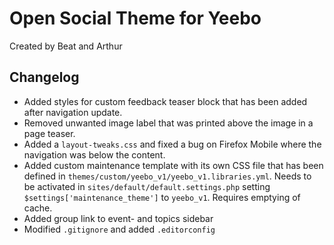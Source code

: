 # Open Social Theme for Yeebo

Created by Beat and Arthur

## Changelog

- Added styles for custom feedback teaser block that has been added after navigation update.
- Removed unwanted image label that was printed above the image in a page teaser.
- Added a `layout-tweaks.css` and fixed a bug on Firefox Mobile where the navigation was below the content.
- Added custom maintenance template with its own CSS file that has been defined in `themes/custom/yeebo_v1/yeebo_v1.libraries.yml`. Needs to be activated in `sites/default/default.settings.php` setting `$settings['maintenance_theme']` to `yeebo_v1`. Requires emptying of cache.
- Added group link to event- and topics sidebar
- Modified `.gitignore` and added `.editorconfig`
